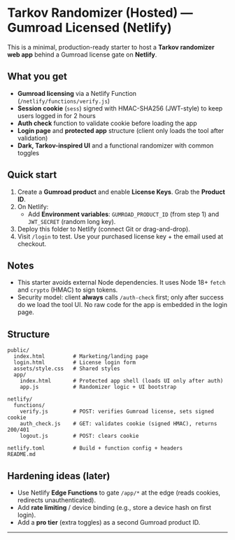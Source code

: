 # Tarkov Randomizer (Hosted) — Gumroad Licensed (Netlify) 

This is a minimal, production-ready starter to host a **Tarkov randomizer web app** behind a Gumroad license gate on **Netlify**.

## What you get
- **Gumroad licensing** via a Netlify Function (`/netlify/functions/verify.js`)
- **Session cookie** (`sess`) signed with HMAC-SHA256 (JWT-style) to keep users logged in for 2 hours
- **Auth check** function to validate cookie before loading the app
- **Login page** and **protected app** structure (client only loads the tool after validation)
- **Dark, Tarkov-inspired UI** and a functional randomizer with common toggles

## Quick start
1. Create a **Gumroad product** and enable **License Keys**. Grab the **Product ID**.
2. On Netlify:
   - Add **Environment variables**: `GUMROAD_PRODUCT_ID` (from step 1) and `JWT_SECRET` (random long key).
3. Deploy this folder to Netlify (connect Git or drag-and-drop).
4. Visit `/login` to test. Use your purchased license key + the email used at checkout.

## Notes
- This starter avoids external Node dependencies. It uses Node 18+ `fetch` and `crypto` (HMAC) to sign tokens.
- Security model: client **always** calls `/auth-check` first; only after success do we load the tool UI. No raw code for the app is embedded in the login page.

## Structure
```
public/
  index.html         # Marketing/landing page
  login.html         # License login form
  assets/style.css   # Shared styles
  app/
    index.html       # Protected app shell (loads UI only after auth)
    app.js           # Randomizer logic + UI bootstrap

netlify/
  functions/
    verify.js        # POST: verifies Gumroad license, sets signed cookie
    auth_check.js    # GET: validates cookie (signed HMAC), returns 200/401
    logout.js        # POST: clears cookie

netlify.toml         # Build + function config + headers
README.md
```

## Hardening ideas (later)
- Use Netlify **Edge Functions** to gate `/app/*` at the edge (reads cookies, redirects unauthenticated).
- Add **rate limiting** / device binding (e.g., store a device hash on first login).
- Add a **pro tier** (extra toggles) as a second Gumroad product ID.

---
